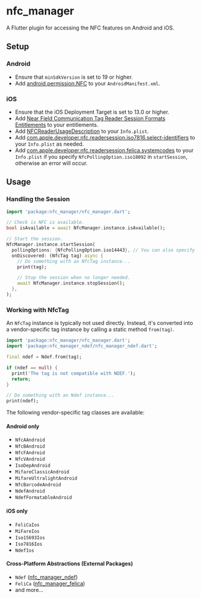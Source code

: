 # nfc_manager

A Flutter plugin for accessing the NFC features on Android and iOS.

## Setup

### Android

* Ensure that `minSdkVersion` is set to 19 or higher.
* Add [android.permission.NFC](https://developer.android.com/reference/android/Manifest.permission.html#NFC) to your `AndroidManifest.xml`.

### iOS

* Ensure that the iOS Deployment Target is set to 13.0 or higher.
* Add [Near Field Communication Tag Reader Session Formats Entitlements](https://developer.apple.com/documentation/bundleresources/entitlements/com_apple_developer_nfc_readersession_formats) to your entitlements.
* Add [NFCReaderUsageDescription](https://developer.apple.com/documentation/bundleresources/information_property_list/nfcreaderusagedescription) to your `Info.plist`.
* Add [com.apple.developer.nfc.readersession.iso7816.select-identifiers](https://developer.apple.com/documentation/bundleresources/information_property_list/select-identifiers) to your `Info.plist` as needed.
* Add [com.apple.developer.nfc.readersession.felica.systemcodes](https://developer.apple.com/documentation/bundleresources/information_property_list/systemcodes) to your `Info.plist` if you specify `NfcPollingOption.iso18092` in `startSession`, otherwise an error will occur.

## Usage

### Handling the Session

```dart
import 'package:nfc_manager/nfc_manager.dart';

// Check is NFC is available.
bool isAvailable = await NfcManager.instance.isAvailable();

// Start the session.
NfcManager.instance.startSession(
  pollingOptions: {NfcPollingOption.iso14443}, // You can also specify iso18092 and iso15693.
  onDiscovered: (NfcTag tag) async {
    // Do something with an NfcTag instance...
    print(tag);

    // Stop the session when no longer needed.
    await NfcManager.instance.stopSession();
  },
);
```

### Working with NfcTag

An `NfcTag` instance is typically not used directly. Instead, it's converted into a vendor-specific tag instance by calling a static method `from(tag)`.

```dart
import 'package:nfc_manager/nfc_manager.dart';
import 'package:nfc_manager_ndef/nfc_manager_ndef.dart';

final ndef = Ndef.from(tag);

if (ndef == null) {
  print('The tag is not compatible with NDEF.');
  return;
}

// Do something with an Ndef instance...
print(ndef);
```

The following vendor-specific tag classes are available:

#### Android only

* `NfcAAndroid`
* `NfcBAndroid`
* `NfcFAndroid`
* `NfcVAndroid`
* `IsoDepAndroid`
* `MifareClassicAndroid`
* `MifareUltralightAndroid`
* `NfcBarcodeAndroid`
* `NdefAndroid`
* `NdefFormatableAndroid`

#### iOS only

* `FeliCaIos`
* `MiFareIos`
* `Iso15693Ios`
* `Iso7816Ios`
* `NdefIos`

#### Cross-Platform Abstractions (External Packages)

* `Ndef` ([nfc_manager_ndef](https://pub.dev/packages/nfc_manager_ndef))
* `FeliCa` ([nfc_manager_felica](https://pub.dev/packages/nfc_manager_felica))
* and more...
